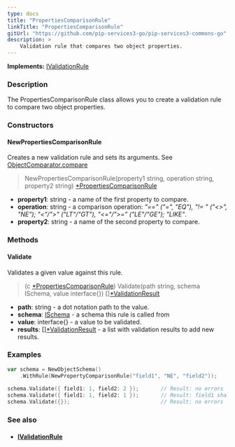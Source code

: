 ```yaml
---
type: docs
title: "PropertiesComparisonRule"
linkTitle: "PropertiesComparisonRule"
gitUrl: "https://github.com/pip-services3-go/pip-services3-commons-go"
description: >
    Validation rule that compares two object properties.
---
```


**Implements:** [IValidationRule](../ivalidation_rule)

### Description

The PropertiesComparisonRule class allows you to create a validation rule to compare two object properties.

### Constructors

#### NewPropertiesComparisonRule
Creates a new validation rule and sets its arguments.
See [ObjectComparator.compare](../object_comparator/#compare)

> NewPropertiesComparisonRule(property1 string, operation string, property2 string) [*PropertiesComparisonRule]()

- **property1**: string - a name of the first property to compare.
- **operation**: string - a comparison operation: *"==" ("=", "EQ"), "!= " ("<>", "NE"); "<"/">" ("LT"/"GT"), "<="/">=" ("LE"/"GE"); "LIKE"*.
- **property2**: string - a name of the second property to compare.

### Methods

#### Validate
Validates a given value against this rule.

> (c [*PropertiesComparisonRule]()) Validate(path string, schema ISchema, value interface{}) [][*ValidationResult](../validation_result)

- **path**: string - a dot notation path to the value.
- **schema**: [ISchema](../ischema) - a schema this rule is called from
- **value**: interface{} - a value to be validated.
- **results**: [][*ValidationResult](../validation_result) - a list with validation results to add new results.

### Examples

```go
var schema = NewObjectSchema()
    .WithRule(NewPropertyComparisonRule("field1", "NE", "field2"));
 
schema.Validate({ field1: 1, field2: 2 });       // Result: no errors
schema.Validate({ field1: 1, field2: 1 });       // Result: field1 shall not be equal to field2
schema.Validate({});                             // Result: no errors

```

### See also
- #### [IValidationRule](../ivalidation_rule)
